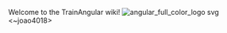 Welcome to the TrainAngular wiki!
![angular_full_color_logo svg](https://user-images.githubusercontent.com/29952415/44609291-6df97780-a7cd-11e8-85ae-6fb573243b90.png)
<~joao4018>
